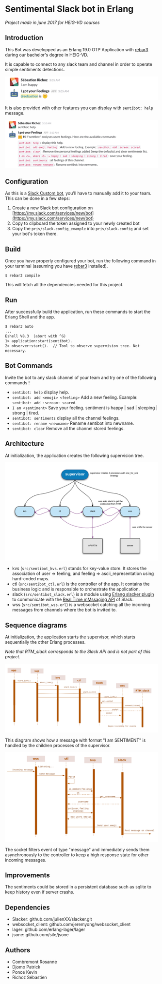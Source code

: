 # Sentimental Slack bot in Erlang

*Project made in june 2017 for HEIG-VD courses*

## Introduction
This Bot was developped as an Erlang 19.0 OTP Application with [rebar3](https://www.rebar3.org/) during our bachelor's degree in HEIG-VD.

It is capable to connect to any slack team and channel in order to operate simple sentiments detections.

![System architecture](/doc/screens/screen1.png)   

It is also provided with other features you can display with `sentibot: help` message.

![System architecture](/doc/screens/screen2.png)   

## Configuration

As this is a [Slack Custom bot](https://api.slack.com/bot-users#custom_bot_users), you'll have to manually add it to your team. This can be done in a few steps:

1. Create a new Slack bot configuration on [https://my.slack.com/services/new/bot](https://my.slack.com/services/new/bot)
2. Copy to clipboard the token assigned to your newly created bot
3. Copy the `priv/slack.config_example` into `priv/slack.config` and set your bot's token there.

## Build

Once you have properly configured your bot, run  the following command in your terminal (assuming you have [rebar3](https://www.rebar3.org/) installed).

    $ rebar3 compile

This will fetch all the dependencies needed for this project.

## Run

After successfully build the application, run these commands to start the Erlang Shell and the app.

    $ rebar3 auto
    ...
    Eshell V8.3  (abort with ^G)
    1> application:start(sentibot).
    2> observer:start().  // Tool to observe supervision tree. Not necessary.

## Bot Commands

Invite the bot to any slack channel of your team and try one of the following commands !

- `sentibot: help` display help.    
- `sentibot: add <emoji> <feeling>` Add a new feeling. Example: `sentibot: add :scream: scared`.     
- `I am <sentiment>` Save your feeling. sentiment is happy | sad | sleeping | strong | tired.      
- `sentibot: sentiments` display all the channel feelings.               
- `sentibot: rename <newname>` Rename sentibot into newname.                     
- `sentibot: clear` Remove all the channel stored feelings.

## Architecture

At initialization, the application creates the following supervision tree.

![System architecture](/doc/architecture.png)

- kvs (`src/sentibot_kvs.erl`) stands for key-value store. It stores the association of user => feeling, and feeling => ascii_representation using hard-coded maps.
- ctl (`src/sentibot_ctl.erl`) is the controller of the app. It contains the business logic and is responsible to orchestrate the application.
- slack (`src/sentibot_slack.erl`) is a module using [Erlang slacker plugin](https://github.com/julienXX/slacker) to communicate with the [Real Time mMssaging API](https://api.slack.com/rtm) of Slack.
- wss (`src/sentibot_wss.erl`) is a websocket catching all the incoming messages from channels where the bot is invited to.

## Sequence diagrams

At initialization, the application starts the supervisor, which starts sequentially the other Erlang processes.

*Note that RTM_slack corresponds to the Slack API and is not part of this project.*

![Sequence diagram init](/doc/diagram_sequence_init.png)

This diagram shows how a message with format "I am SENTIMENT" is handled by the children processes of the supervisor.

![Sequence diagram "I am X"](/doc/diagram_sequence_I_AM_X.png)

The socket filters event of type "message" and immediately sends them asynchronously to the controller to keep a high response state for other incoming messages.                           

## Improvements

The sentiments could be stored in a persistent database such as sqlite to keep history even if server crashs.

## Dependencies

- Slacker: github.com/julienXX/slacker.git
- websocket_client: github.com/jeremyong/websocket_client
- lager: github.com/erlang-lager/lager
- jsone: github.com/sile/jsone

## Authors
* Combremont Rosanne
* Djomo Patrick
* Ponce Kevin
* Richoz Sébastien
